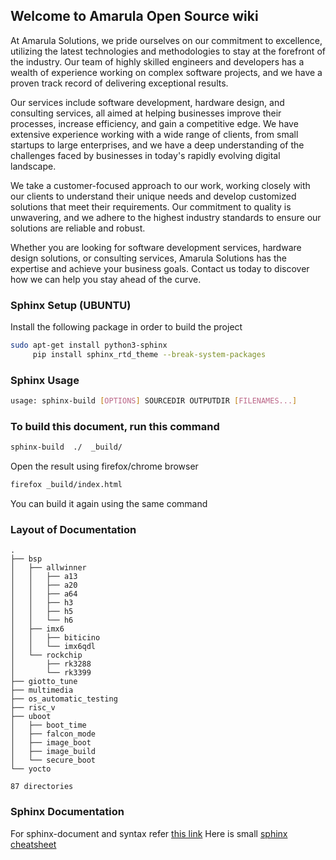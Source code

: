 ## Welcome to Amarula Open Source wiki

At Amarula Solutions, we pride ourselves on our commitment to excellence, utilizing
the latest technologies and methodologies to stay at the forefront of the industry.
Our team of highly skilled engineers and developers has a wealth of experience
working on complex software projects, and we have a proven track record of
delivering exceptional results.

Our services include software development, hardware design, and consulting services,
all aimed at helping businesses improve their processes, increase efficiency,
and gain a competitive edge. We have extensive experience working with a wide
range of clients, from small startups to large enterprises, and we have a deep
understanding of the challenges faced by businesses in today's rapidly evolving
digital landscape.

We take a customer-focused approach to our work, working closely with our clients
to understand their unique needs and develop customized solutions that meet their
requirements. Our commitment to quality is unwavering, and we adhere to the highest
industry standards to ensure our solutions are reliable and robust.

Whether you are looking for software development services, hardware design solutions,
or consulting services, Amarula Solutions has the expertise and achieve your business
goals. Contact us today to discover how we can help you stay ahead of the curve.

### Sphinx Setup (UBUNTU)

Install the following package in order to build the project

```bash
sudo apt-get install python3-sphinx
     pip install sphinx_rtd_theme --break-system-packages
```

### Sphinx Usage

```bash
usage: sphinx-build [OPTIONS] SOURCEDIR OUTPUTDIR [FILENAMES...]
```

### To build this document, run this command

```bash
sphinx-build  ./  _build/
```
Open the result using firefox/chrome browser

```bash
firefox _build/index.html
```

You can build it again using the same command

### Layout of Documentation
```
.
├── bsp
│   ├── allwinner
│   │   ├── a13
│   │   ├── a20
│   │   ├── a64
│   │   ├── h3
│   │   ├── h5
│   │   └── h6
│   ├── imx6
│   │   ├── biticino
│   │   └── imx6qdl
│   └── rockchip
│       ├── rk3288
│       └── rk3399
├── giotto_tune
├── multimedia
├── os_automatic_testing
├── risc_v
├── uboot
│   ├── boot_time
│   ├── falcon_mode
│   ├── image_boot
│   ├── image_build
│   └── secure_boot
└── yocto

87 directories
```

### Sphinx Documentation

For sphinx-document and syntax refer [this link](https://www.sphinx-doc.org/en/master/contents.html)
Here is small [sphinx cheatsheet](https://matplotlib.org/sampledoc/cheatsheet.html)


